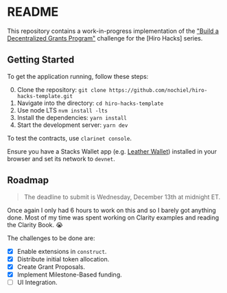 # README

This repository contains a work-in-progress implementation of the ["Build a Decentralized Grants Program"](https://docs.hiro.so/hacks/build-a-decentralized-grants-program) challenge for the [Hiro Hacks] series.

## Getting Started

To get the application running, follow these steps:

0. Clone the repository: `git clone https://github.com/nochiel/hiro-hacks-template.git`
1. Navigate into the directory: `cd hiro-hacks-template`
2. Use node LTS `nvm install -lts`
3. Install the dependencies: `yarn install`
4. Start the development server: `yarn dev`

To test the contracts, use `clarinet console`.

Ensure you have a Stacks Wallet app (e.g. [Leather Wallet](https://leather.io/install-extension)) installed in your browser and set its network to `devnet`.

## Roadmap

> The deadline to submit is Wednesday, December 13th at midnight ET.

Once again I only had 6 hours to work on this and so I barely got anything done. Most of my time was spent working on Clarity examples and reading the Clarity Book. 😭

The challenges to be done are:

- [x] Enable extensions in `construct`.
- [x] Distribute initial token allocation.
- [x] Create Grant Proposals.
- [x] Implement Milestone-Based funding.
- [ ] UI Integration.
